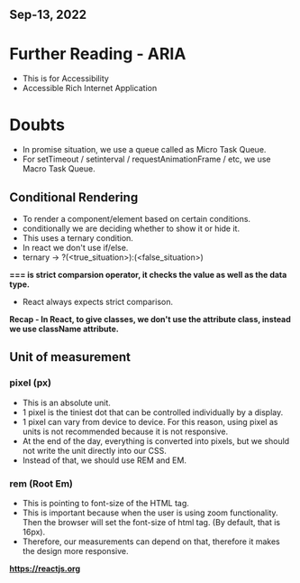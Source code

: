 ## Sep-13, 2022

# Further Reading - ARIA
- This is for Accessibility
- Accessible Rich Internet Application

# Doubts
- In promise situation, we use a queue called as Micro Task Queue.
- For setTimeout / setinterval / requestAnimationFrame / etc, we use Macro Task Queue.


## Conditional Rendering
- To render a component/element based on certain conditions.
- conditionally we are deciding whether to show it or hide it.
- This uses a ternary condition.
- In react we don't use if/else.
- ternary -> <consition>?(<true_situation>):(<false_situation>)


**=== is strict comparsion operator, it checks the value as well as the data type.**
- React always expects strict comparison.

**Recap - In React, to give classes, we don't use the attribute class, instead we use className attribute.**

## Unit of measurement
### pixel (px)
- This is an absolute unit.
- 1 pixel is the tiniest dot that can be controlled individually by a display.
- 1 pixel can vary from device to device. For this reason, using pixel as units is not recommended because it is not responsive.
- At the end of the day, everything is converted into pixels, but we should not write the unit directly into our CSS.
- Instead of that, we should use REM and EM.
 
### rem (Root Em)
- This is pointing to font-size of the HTML tag.
- This is important because when the user is using zoom functionality. Then the browser will set the font-size of html tag. (By default, that is 16px).
- Therefore, our measurements can depend on that, therefore it makes the design more responsive.

**https://reactjs.org**